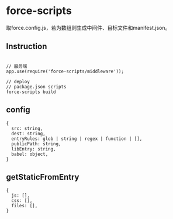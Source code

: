 # force-scripts

取force.config.js，若为数组则生成中间件、目标文件和manifest.json。

## Instruction

```

// 服务端
app.use(require('force-scripts/middleware'));

// deploy
// package.json scripts
force-scripts build

```

## config

```
{
  src: string,
  dest: string,
  entryRules: glob | string | regex | function | [],
  publicPath: string,
  libEntry: string,
  babel: object,
}
```

## getStaticFromEntry 

```
{
  js: [],
  css: [],
  files: [],
}
```

